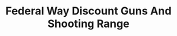 ---
title: "Federal Way Discount Guns And Shooting Range"
url: /federal-way/federal-way-discount-guns-and-shooting-range/
shop: weapons
---